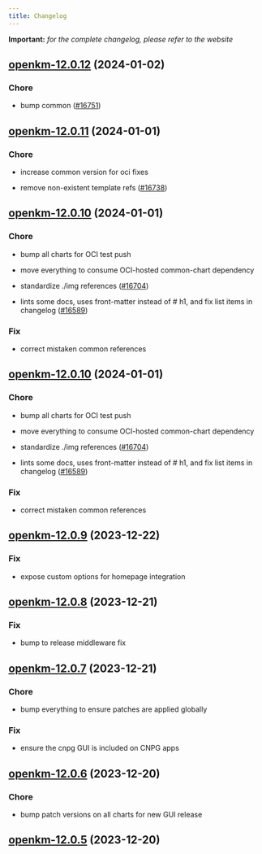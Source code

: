 ```yaml
---
title: Changelog
---
```


**Important:**
*for the complete changelog, please refer to the website*



## [openkm-12.0.12](https://github.com/truecharts/charts/compare/openkm-12.0.11...openkm-12.0.12) (2024-01-02)

### Chore



- bump common ([#16751](https://github.com/truecharts/charts/issues/16751))


## [openkm-12.0.11](https://github.com/truecharts/charts/compare/openkm-12.0.10...openkm-12.0.11) (2024-01-01)

### Chore



- increase common version for oci fixes

- remove non-existent template refs ([#16738](https://github.com/truecharts/charts/issues/16738))


## [openkm-12.0.10](https://github.com/truecharts/charts/compare/openkm-12.0.9...openkm-12.0.10) (2024-01-01)

### Chore



- bump all charts for OCI test push

- move everything to consume OCI-hosted common-chart dependency

- standardize ./img references ([#16704](https://github.com/truecharts/charts/issues/16704))

- lints some docs, uses front-matter instead of # h1, and fix list items in changelog ([#16589](https://github.com/truecharts/charts/issues/16589))

### Fix



- correct mistaken common references


## [openkm-12.0.10](https://github.com/truecharts/charts/compare/openkm-12.0.9...openkm-12.0.10) (2024-01-01)

### Chore



- bump all charts for OCI test push

- move everything to consume OCI-hosted common-chart dependency

- standardize ./img references ([#16704](https://github.com/truecharts/charts/issues/16704))

- lints some docs, uses front-matter instead of # h1, and fix list items in changelog ([#16589](https://github.com/truecharts/charts/issues/16589))

### Fix



- correct mistaken common references
## [openkm-12.0.9](https://github.com/truecharts/charts/compare/openkm-12.0.8...openkm-12.0.9) (2023-12-22)

### Fix

- expose custom options for homepage integration

## [openkm-12.0.8](https://github.com/truecharts/charts/compare/openkm-12.0.7...openkm-12.0.8) (2023-12-21)

### Fix

- bump to release middleware fix

## [openkm-12.0.7](https://github.com/truecharts/charts/compare/openkm-12.0.6...openkm-12.0.7) (2023-12-21)

### Chore

- bump everything to ensure patches are applied globally

### Fix

- ensure the cnpg GUI is included on CNPG apps

## [openkm-12.0.6](https://github.com/truecharts/charts/compare/openkm-12.0.5...openkm-12.0.6) (2023-12-20)

### Chore

- bump patch versions on all charts for new GUI release

## [openkm-12.0.5](https://github.com/truecharts/charts/compare/openkm-12.0.4...openkm-12.0.5) (2023-12-20)

